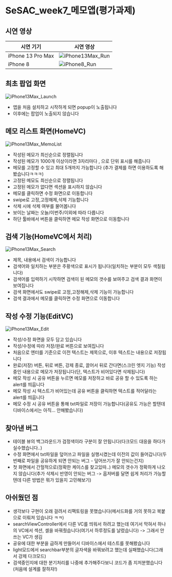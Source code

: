 # SeSAC_week7_메모앱(평가과제)

## 시연 영상

| 시연 기기  | 시연 영상 |
| --- | --- |
| iPhone 13 Pro Max | ![iPhone13Max_Run](https://user-images.githubusercontent.com/61327153/141435548-a60689e9-032c-4927-9416-0d5a7bd5bd15.gif) |
| iPhone 8 | ![iPhone8_Run](https://user-images.githubusercontent.com/61327153/141439276-805c626a-a013-4608-9661-0355deee26a7.gif) |


## 최초 팝업 화면

![iPhone13Max_Launch](https://user-images.githubusercontent.com/61327153/141430951-cbac9806-07c8-490a-909a-c6ac08ff0ce9.gif)

- 앱을 처음 설치하고 시작하게 되면 popup이 노출됩니다
- 이후에는 팝업이 노출되지 않습니다


## 메모 리스트 화면(HomeVC)

![iPhone13Max_MemoList](https://user-images.githubusercontent.com/61327153/141436059-392f74df-6f25-4089-befd-169d255bfb01.gif)

- 작성된 메모가 최신순으로 정렬됩니다
- 작성된 메모가 1000개 이상이라면 3자리마다 , 으로 단위 표시를 해줍니다
- 메모를 고정할 수 있고 최대 5개까지 가능합니다 (추가 결제를 하면 이용하도록 해봤습니다ㅋㅋㅋ)
- 고정된 메모도 최신순으로 정렬됩니다
- 고정된 메모가 없다면 섹션을 표시하지 않습니다
- 메모를 클릭하면 수정 화면으로 이동합니다
- swipe로 고정,고정해제,삭제 기능합니다
- 삭제 시에 삭제 여부를 물어봅니다
- 보이는 날짜는 오늘/이번주/이외에 따라 다릅니다
- 하단 툴바에서 버튼을 클릭하면 메모 작성 화면으로 이동합니다


## 검색 기능(HomeVC에서 처리)

![iPhone13Max_Search](https://user-images.githubusercontent.com/61327153/141436602-21a16342-2e80-4f12-8f46-c7f500321d3b.gif)

- 제목, 내용에서 검색이 가능합니다
- 검색어와 일치하는 부분은 주황색으로 표시가 됩니다(일치하는 부분이 모두 색칠됩니다)
- 검색어를 입력하기 시작하면 검색이 된 메모의 갯수를 보여주고 검색 결과 화면이 보여집니다
- 검색 화면에서도 swipe로 고정,고정해제,삭제 기능이 가능합니다
- 검색 결과에서 메모를 클릭하면 수정 화면으로 이동합니다


## 작성 수정 기능(EditVC)

![iPhone13Max_Edit](https://user-images.githubusercontent.com/61327153/141437453-535270c9-3c17-404a-b123-b6d1ef3ba1c0.gif)

- 작성/수정 화면을 모두 담고 있습니다
- 작성/수정에 따라 저장/완료 버튼으로 보여집니다
- 처음으로 엔터를 기준으로 이전 텍스트는 제목으로, 이후 텍스트는 내용으로 저장됩니다
- 완료(저장) 버튼, 뒤로 버튼, 강제 종료, 끌어서 뒤로 간다면(스크린 엣지 기능) 작성중인 내용으로 메모가 저장됩니다(단, 텍스트가 비어있다면 삭제됩니다)
- 메모 작성 시 공유 버튼을 누르면 메모를 저장하고 바로 공유 할 수 있도록 하는 alert를 띄웁니다
- 메모 작성 시 텍스트가 비어있는데 공유 버튼을 클릭하면 텍스트를 적어달라는 alert를 띄웁니다 
- 메모 수정 시 공유 버튼을 통해 txt파일로 저장이 가능합니다(공유도 가능은 할텐데 디바이스에서는 아직... 안해봤습니다)

## 찾아낸 버그

- 테이블 뷰의 백그라운드가 검정색이라 구분이 잘 안됩니다(다크모드 대응을 하다가 실수했습니다..)
- 수정 화면에서 txt파일을 덮어쓰고 파일을 실행시켰는데 이전의 값이 들어갑니다(두번째로 파일을 공유하게 되면 안되는 버그 - 덮어쓰기가 잘 안되는건지)
- 첫 화면에서 간헐적으로(정확한 케이스를 찾고있따..) 메모의 갯수가 정확하게 나오지 않습니다(추가 삭제시 반영이 안되는 버그 -> 옵저버를 달면 쉽게 처리가 가능할텐데 다른 방법은 뭐가 있을지 고민해보기)


## 아쉬웠던 점

- 생각보다 구현이 오래 걸려서 리팩토링을 못했습니다(메서드화를 거의 못하고 복붙으로 이뤄져 있습니다 ㅋㅋ)
- searchViewController에서 다른 VC를 띄워서 하려고 했는데 여기서 막혀서 하나의 VC에서 섹션, 셀을 바꿔줬습니다(여기서 하루정도를 날렸습니다) -> 그래서 안쓰는 VC가 생김
- 공유에 대한 부분을 급하게 만들어서 디바이스에서 테스트를 못해봤습니다
- light모드에서 searchbar부분의 글자색을 바꿔보려고 했는데 실패했습니다(그래서 강제 다크모드)
- 검색중인지에 대한 분기처리를 나중에 추가해주다보니 코드가 좀 지저분했습니다(처음에 설계를 잘하자!)


